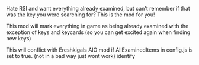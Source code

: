 Hate RSI and want everything already examined, but can't remember if that was the key you were searching for? This is the mod for you!

This mod will mark everything in game as being already examined with the exception of keys and keycards (so you can get excited again when finding new keys)

This will conflict with Ereshkigals AIO mod if AllExaminedItems in config.js is set to true. (not in a bad way just wont work) identify
